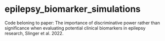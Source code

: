 # epilepsy_biomarker_simulations
Code beloning to paper: The importance of discriminative power rather than significance when evaluating potential clinical biomarkers in epilepsy research, Slinger et al. 2022. 

